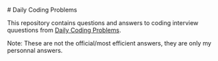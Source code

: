 # Daily Coding Problems

This repository contains questions and answers to coding interview quuestions from [Daily Coding Problems](https://www.dailycodingproblem.com/).

Note:
These are not the official/most efficient answers, they are only my personnal answers.
